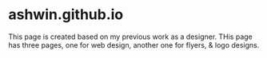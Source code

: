 # ashwin.github.io
This page is created based on my previous work as a designer.
THis page has three pages, one for web design, another one for flyers, & logo designs.
